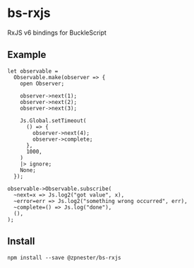 
# bs-rxjs

RxJS v6 bindings for BuckleScript

## Example

```reason
let observable =
  Observable.make(observer => {
    open Observer;

    observer->next(1);
    observer->next(2);
    observer->next(3);

    Js.Global.setTimeout(
      () => {
        observer->next(4);
        observer->complete;
      },
      1000,
    )
    |> ignore;
    None;
  });

observable->Observable.subscribe(
  ~next=x => Js.log2("got value", x),
  ~error=err => Js.log2("something wrong occurred", err),
  ~complete=() => Js.log("done"),
  (),
);
```

## Install

```
npm install --save @zpnester/bs-rxjs
```
